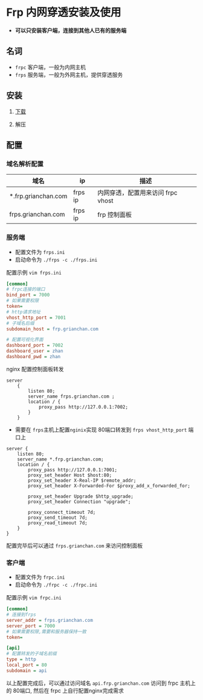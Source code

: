 # Frp 内网穿透安装及使用

- **可以只安装客户端，连接到其他人已有的服务端**

## 名词

- `frpc` 客户端，一般为内网主机
- `frps` 服务端，一般为外网主机，提供穿透服务

## 安装

1. [下载](https://github.com/fatedier/frp/releases)

2. 解压

## 配置

### 域名解析配置

| 域名 | ip | 描述 |
| ------ | --- | ----- |
|*.frp.grianchan.com| frps ip | 内网穿透，配置用来访问 frpc vhost|
| frps.grianchan.com| frps ip | frp 控制面板 |

### 服务端

- 配置文件为 `frps.ini`
- 启动命令为 `./frps -c ./frps.ini`

配置示例 `vim frps.ini`

```ini
[common]
# frpc连接的端口
bind_port = 7000
# 如果需要权限
token=
# http请求地址
vhost_http_port = 7001
# 子域名后缀
subdomain_host = frp.grianchan.com

# 配置可视化界面
dashboard_port = 7002
dashboard_user = zhan
dashboard_pwd = zhan
```

nginx 配置控制面板转发

```nginx
server
    {
        listen 80;
        server_name frps.grianchan.com ;
        location / {
            proxy_pass http://127.0.0.1:7002;
        }
    }
```

- 需要在 `frps`主机上配置`nginix`实现 80端口转发到 `frps vhost_http_port` 端口上

```nginx
server {
    listen 80;
    server_name *.frp.grianchan.com;
    location / {
        proxy_pass http://127.0.0.1:7001;
        proxy_set_header Host $host:80;
        proxy_set_header X-Real-IP $remote_addr;
        proxy_set_header X-Forwarded-For $proxy_add_x_forwarded_for;

        proxy_set_header Upgrade $http_upgrade;
        proxy_set_header Connection "upgrade";

        proxy_connect_timeout 7d;
        proxy_send_timeout 7d;
        proxy_read_timeout 7d;
    }
}
```

配置完毕后可以通过 `frps.grianchan.com` 来访问控制面板

### 客户端

- 配置文件为 `frpc.ini`
- 启动命令为 `./frpc -c ./frpc.ini`

配置示例 `vim frpc.ini`

```ini
[common]
# 连接到frps
server_addr = frps.grianchan.com
server_port = 7000
# 如果需要权限,需要和服务器保持一致
token=

[api]
# 配置转发的子域名前缀
type = http
local_port = 80
subdomain = api
```

以上配置完成后，可以通过访问域名 `api.frp.grianchan.com` 访问到 frpc 主机上的 80端口, 然后在 frpc 上自行配置nginx完成需求
